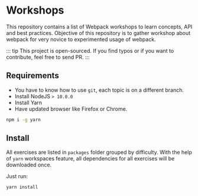 # Workshops

This repository contains a list of Webpack workshops to learn concepts, API and best practices.
Objective of this repository is to gather workshop about webpack for very novice to experimented usage of webpack.

::: tip
This project is open-sourced. If you find typos or if you want to contribute, feel free to send PR.
:::

## Requirements

- You have to know how to use `git`, each topic is on a different branch.
- Install NodeJS `> 10.0.0`
- Install Yarn
- Have updated browser like Firefox or Chrome.

```bash
npm i -g yarn
```

## Install

All exercises are listed in `packages` folder grouped by difficulty.
With the help of `yarn` workspaces feature, all dependencies for all exercises will be downloaded once.

Just run:

```bash
yarn install
```
